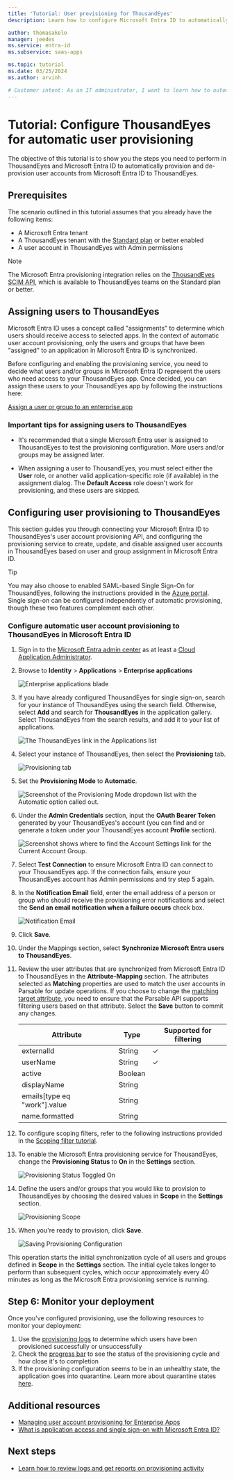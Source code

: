 ```yaml
---
title: 'Tutorial: User provisioning for ThousandEyes'
description: Learn how to configure Microsoft Entra ID to automatically provision and de-provision user accounts to ThousandEyes.

author: thomasakelo
manager: jeedes
ms.service: entra-id
ms.subservice: saas-apps

ms.topic: tutorial
ms.date: 03/25/2024
ms.author: arvinh

# Customer intent: As an IT administrator, I want to learn how to automatically provision and deprovision user accounts from Microsoft Entra ID to ThousandEyes so that I can streamline the user management process and ensure that users have the appropriate access to ThousandEyes.
---
```


# Tutorial: Configure ThousandEyes for automatic user provisioning

The objective of this tutorial is to show you the steps you need to perform in ThousandEyes and Microsoft Entra ID to automatically provision and de-provision user accounts from Microsoft Entra ID to ThousandEyes. 

## Prerequisites

The scenario outlined in this tutorial assumes that you already have the following items:

* A Microsoft Entra tenant
* A ThousandEyes tenant with the [Standard plan](https://www.thousandeyes.com/pricing) or better enabled 
* A user account in ThousandEyes with Admin permissions 

> [!NOTE]
> The Microsoft Entra provisioning integration relies on the [ThousandEyes SCIM API](https://success.thousandeyes.com/PublicArticlePage?articleIdParam=kA044000000CnWrCAK), which is available to ThousandEyes teams on the Standard plan or better.

## Assigning users to ThousandEyes

Microsoft Entra ID uses a concept called "assignments" to determine which users should receive access to selected apps. In the context of automatic user account provisioning, only the users and groups that have been "assigned" to an application in Microsoft Entra ID is synchronized. 

Before configuring and enabling the provisioning service, you need to decide what users and/or groups in Microsoft Entra ID represent the users who need access to your ThousandEyes app. Once decided, you can assign these users to your ThousandEyes app by following the instructions here:

[Assign a user or group to an enterprise app](~/identity/enterprise-apps/assign-user-or-group-access-portal.md)

### Important tips for assigning users to ThousandEyes

* It's recommended that a single Microsoft Entra user is assigned to ThousandEyes to test the provisioning configuration. More users and/or groups may be assigned later.

* When assigning a user to ThousandEyes, you must select either the **User** role, or another valid application-specific role (if available) in the assignment dialog. The **Default Access** role doesn't work for provisioning, and these users are skipped.

## Configuring user provisioning to ThousandEyes 

This section guides you through connecting your Microsoft Entra ID to ThousandEyes's user account provisioning API, and configuring the provisioning service to create, update, and disable assigned user accounts in ThousandEyes based on user and group assignment in Microsoft Entra ID.

> [!TIP]
> You may also choose to enabled SAML-based Single Sign-On for ThousandEyes, following the instructions provided in the [Azure portal](https://portal.azure.com). Single sign-on can be configured independently of automatic provisioning, though these two features complement each other.

<a name='configure-automatic-user-account-provisioning-to-thousandeyes-in-azure-ad'></a>

### Configure automatic user account provisioning to ThousandEyes in Microsoft Entra ID

1. Sign in to the [Microsoft Entra admin center](https://entra.microsoft.com) as at least a [Cloud Application Administrator](~/identity/role-based-access-control/permissions-reference.md#cloud-application-administrator).
1. Browse to **Identity** > **Applications** > **Enterprise applications**

	![Enterprise applications blade](common/enterprise-applications.png)

2. If you have already configured ThousandEyes for single sign-on, search for your instance of ThousandEyes using the search field. Otherwise, select **Add** and search for **ThousandEyes** in the application gallery. Select ThousandEyes from the search results, and add it to your list of applications.

	![The ThousandEyes link in the Applications list](common/all-applications.png)
	
3. Select your instance of ThousandEyes, then select the **Provisioning** tab.

	![Provisioning tab](common/provisioning.png)

4. Set the **Provisioning Mode** to **Automatic**.

	![Screenshot of the Provisioning Mode dropdown list with the Automatic option called out.](common/provisioning-automatic.png)
	

5. Under the **Admin Credentials**  section, input the **OAuth Bearer Token** generated by your ThousandEyes's account (you can find and or generate a token under your ThousandEyes account **Profile** section).

	![Screenshot shows where to find the Account Settings link for the Current Account Group.](./media/thousandeyes-provisioning-tutorial/ThousandEyes2.png)

6. Select **Test Connection** to ensure Microsoft Entra ID can connect to your ThousandEyes app. If the connection fails, ensure your ThousandEyes account has Admin permissions and try step 5 again.

7. In the **Notification Email** field, enter the email address of a person or group who should receive the provisioning error notifications and select the **Send an email notification when a failure occurs** check box.

	![Notification Email](common/provisioning-notification-email.png)

8. Click **Save**.

9. Under the Mappings section, select **Synchronize Microsoft Entra users to ThousandEyes**.

10. Review the user attributes that are synchronized from Microsoft Entra ID to ThousandEyes in the **Attribute-Mapping** section. The attributes selected as **Matching** properties are used to match the user accounts in Parsable for update operations. If you choose to change the [matching target attribute](~/identity/app-provisioning/customize-application-attributes.md), you need to ensure that the Parsable API supports filtering users based on that attribute. Select the **Save** button to commit any changes.

 	 |Attribute|Type|Supported for filtering|
  	 |---|---|---|
  	 |externalId|String|&check;|
  	 |userName|String|&check;|
  	 |active|Boolean|
  	 |displayName|String|
  	 |emails[type eq "work"].value|String|
  	 |name.formatted|String|


11. To configure scoping filters, refer to the following instructions provided in the [Scoping filter tutorial](~/identity/app-provisioning/define-conditional-rules-for-provisioning-user-accounts.md).

12. To enable the Microsoft Entra provisioning service for ThousandEyes, change the **Provisioning Status** to **On** in the **Settings** section.

	![Provisioning Status Toggled On](common/provisioning-toggle-on.png)

13. Define the users and/or groups that you would like to provision to ThousandEyes by choosing the desired values in **Scope** in the **Settings** section.

	![Provisioning Scope](common/provisioning-scope.png)

14. When you're ready to provision, click **Save**.

	![Saving Provisioning Configuration](common/provisioning-configuration-save.png)

This operation starts the initial synchronization cycle of all users and groups defined in **Scope** in the **Settings** section. The initial cycle takes longer to perform than subsequent cycles, which occur approximately every 40 minutes as long as the Microsoft Entra provisioning service is running. 

## Step 6: Monitor your deployment
Once you've configured provisioning, use the following resources to monitor your deployment:

1. Use the [provisioning logs](~/identity/monitoring-health/concept-provisioning-logs.md) to determine which users have been provisioned successfully or unsuccessfully
2. Check the [progress bar](~/identity/app-provisioning/application-provisioning-when-will-provisioning-finish-specific-user.md) to see the status of the provisioning cycle and how close it's to completion
3. If the provisioning configuration seems to be in an unhealthy state, the application goes into quarantine. Learn more about quarantine states [here](~/identity/app-provisioning/application-provisioning-quarantine-status.md).  

## Additional resources

* [Managing user account provisioning for Enterprise Apps](~/identity/app-provisioning/configure-automatic-user-provisioning-portal.md)
* [What is application access and single sign-on with Microsoft Entra ID?](~/identity/enterprise-apps/what-is-single-sign-on.md)

## Next steps

* [Learn how to review logs and get reports on provisioning activity](~/identity/app-provisioning/check-status-user-account-provisioning.md)

